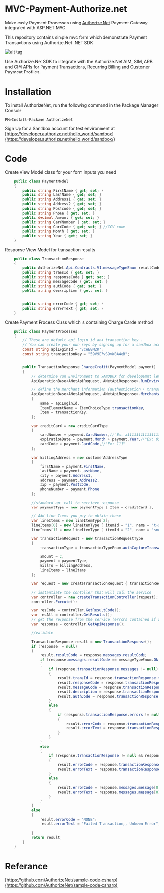 # MVC-Payment-Authorize.net
Make easly Payment Processes using [Authorize.Net](https://Authorize.Net/)  Payment Gateway integrated with ASP.NET MVC.

This repository contains simple mvc form which demonstrate Payment Transactions using Authorize.Net .NET SDK

![alt tag](http://image.prntscr.com/image/2b5a3e66a2d6485885f0dcacef82d08e.png)

Use Authorize.Net SDK to integrate with the Authorize.Net AIM, SIM, ARB and CIM APIs for Payment Transactions, Recurring Billing and Customer Payment Profiles.

# Installation
To install AuthorizeNet, run the following command in the Package Manager Console
```
PM>Install-Package AuthorizeNet
```

Sign Up for a Sandbox account for test environment at [https://developer.authorize.net/hello_world/sandbox](https://developer.authorize.net/hello_world/sandbox/)

# Code

Create View Model class for your form inputs you need
````csharp
    public class PaymentModel
    {
        public string FirstName { get; set; }
        public string LastName { get; set; }
        public string Address1 { get; set; }
        public string Address2 { get; set; }
        public string Postcode { get; set; }
        public string Phone { get; set; }
        public decimal Amount { get; set; }
        public string CardNumber { get; set; }
        public string CardCode { get; set; } //CCV code
        public string Month { get; set; }
        public string Year { get; set; }
    }
````
Response View Model for transaction results
````csharp
    public class TransactionResponse
    {
        public AuthorizeNet.Api.Contracts.V1.messageTypeEnum resultCode { get; set; }
        public string transId { get; set; }
        public string responseCode { get; set; }
        public string messageCode { get; set; }
        public string authCode { get; set; }
        public string description { get; set; }


        public string errorCode { get; set; }
        public string errorText { get; set; }
    }
````




Create Payment Process Class which is containing Charge Carde method
````csharp
    public class PaymentProcesses
    {
        // These are default api login id and transaction key .
        // You can create your own keys by signing up for a sandbox account here: https://sandbox.authorize.net/
        const string apiLoginId = "8ceE8M2K"; 
        const string transactionKey = "59V9E7vS9vW8A4eB";


        public TransactionResponse ChargeCredit(PaymentModel payment)
        {
            // determine run Environment to SANDBOX for developemnt level
            ApiOperationBase<ANetApiRequest, ANetApiResponse>.RunEnvironment = AuthorizeNet.Environment.SANDBOX;

            // define the merchant information (authentication / transaction id)
            ApiOperationBase<ANetApiRequest, ANetApiResponse>.MerchantAuthentication = new merchantAuthenticationType()
            {
                name = apiLoginId,
                ItemElementName = ItemChoiceType.transactionKey,
                Item = transactionKey,
            };

            var creditCard = new creditCardType
            {
                cardNumber = payment.CardNumber,//"Ex: x111111111111111",
                expirationDate = payment.Month + payment.Year,//"Ex: 0522"
                cardCode = payment.CardCode,//"Ex: 111"
            };

            var billingAddress = new customerAddressType
            {
                firstName = payment.FirstName,
                lastName = payment.LastName,
                city = payment.Address1,
                address = payment.Address2,
                zip = payment.Postcode,
                phoneNumber = payment.Phone
            };

            //standard api call to retrieve response
            var paymentType = new paymentType { Item = creditCard };

            // Add line Items you pay to obtain these
            var lineItems = new lineItemType[2];
            lineItems[0] = new lineItemType { itemId = "1", name = "t-shirt", quantity = 2, unitPrice = new Decimal(1.00) };
            lineItems[1] = new lineItemType { itemId = "2", name = "snowboard", quantity = 1, unitPrice = new Decimal(1.00) };

            var transactionRequest = new transactionRequestType
            {
                transactionType = transactionTypeEnum.authCaptureTransaction.ToString(),    // charge the card

                amount = 2,
                payment = paymentType,
                billTo = billingAddress,
                lineItems = lineItems
            };

            var request = new createTransactionRequest { transactionRequest = transactionRequest };

            // instantiate the contoller that will call the service
            var controller = new createTransactionController(request);
            controller.Execute();

            var resCode = controller.GetResultCode();
            var resAll = controller.GetResults();
            // get the response from the service (errors contained if any)
            var response = controller.GetApiResponse();

            //validate

            TransactionResponse result = new TransactionResponse();
            if (response != null)
            {
                result.resultCode = response.messages.resultCode;
                if (response.messages.resultCode == messageTypeEnum.Ok)
                {
                    if (response.transactionResponse.messages != null)
                    {
                        result.transId = response.transactionResponse.transId;
                        result.responseCode = response.transactionResponse.responseCode;
                        result.messageCode = response.transactionResponse.messages[0].code;
                        result.description = response.transactionResponse.messages[0].description;
                        result.authCode = response.transactionResponse.authCode;
                    }
                    else
                    {
                        if (response.transactionResponse.errors != null)
                        {
                            result.errorCode = response.transactionResponse.errors[0].errorCode;
                            result.errorText = response.transactionResponse.errors[0].errorText;
                        }
                    }
                }
                else
                {
                    if (response.transactionResponse != null && response.transactionResponse.errors != null)
                    {
                        result.errorCode = response.transactionResponse.errors[0].errorCode;
                        result.errorText = response.transactionResponse.errors[0].errorText;
                    }
                    else
                    {
                        result.errorCode = response.messages.message[0].code;
                        result.errorText = response.messages.message[0].text;
                    }
                }
            }
            else
            {
                result.errorCode = "NONE";
                result.errorText = "Failed Transaction,, Unkown Error";
                
            }
            return result;
        }
    }
````

# Referance 
[https://github.com/AuthorizeNet/sample-code-csharp](https://github.com/AuthorizeNet/sample-code-csharp)
